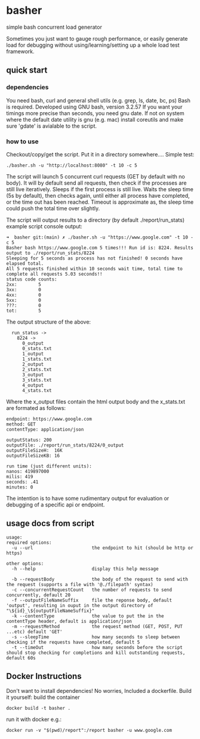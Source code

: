 # basher
simple bash concurrent load generator

Sometimes you just want to gauge rough performance, or easily generate load for debugging without using/learning/setting up a whole load test framework.

## quick start
### dependencies
You need bash, curl and general shell utils (e.g. grep, ls, date, bc, ps)
Bash is required. Developed using GNU bash, version 3.2.57
If you want your timings more precise than seconds, you need gnu date. 
If not on system where the default date utility is gnu (e.g. mac) install coreutils and make sure 'gdate' is avialable to the script.

### how to use
Checkout/copy/get the script. Put it in a directory somewhere....
Simple test:

```
./basher.sh -u "http://localhost:8080" -t 10 -c 5 
```
The script will launch 5 concurrent curl requests (GET by default with no body). It will by default send all requests, then check if the processes are still live iteratively. Sleeps if the first process is still live. Waits the sleep time (5s by default), then checks again, until either all process have completed, or the time out has been reached. Timeout is approximate as, the sleep time could push the total time over slightly.

The script will output results to a directory (by default ./report/run_stats)
example script console output:

```
➜  basher git:(main) ✗ ./basher.sh -u "https://www.google.com" -t 10 -c 5
Basher bash https://www.google.com 5 times!!! Run id is: 8224. Results output to ./report/run_stats/8224
Sleeping for 5 seconds as process has not finished! 0 seconds have elapsed total.
All 5 requests finished within 10 seconds wait time, total time to complete all requests 5.03 seconds!!
status code counts:
2xx:        5
3xx:        0
4xx:        0
5xx:        0
???:        0
tot:        5
```

The output structure of the above:
```report -> 
  run_status ->
    8224 ->
      0_output
      0_stats.txt
      1_output
      1_stats.txt
      2_output
      2_stats.txt
      3_output
      3_stats.txt
      4_output
      4_stats.txt
```
Where the x_output files contain the html output body and the x_stats.txt are formated as follows:
```
endpoint: https://www.google.com
method: GET
contentType: application/json

outputStatus: 200
outputFile: ./report/run_stats/8224/0_output
outputFileSizeH:  16K
outputFileSizeKB: 16

run time (just different units):
nanos: 419897000
milis: 419
seconds: .41
minutes: 0
```

The intention is to have some rudimentary output for evaluation or debugging of a specific api or endpoint.

## usage docs from script
```
usage:
required options:
  -u --url                      the endpoint to hit (should be http or https)

other options:
  -h --help                     display this help message

  -b --requestBody              the body of the request to send with the request (supports a file with '@./filepath' syntax)
  -c --concurrentRequestCount   the number of requests to send concurrently, default 20
  -f --outputFileNameSuffix     file the reponse body, default 'output', resulting in ouput in the output directory of "\${id}_\${outputFileNameSuffix}"
  -k --contentType              the value to put the in the contentType header, default is application/json
  -m --requestMethod            the request method (GET, POST, PUT ...etc) default 'GET'
  -s --sleepTime                how many seconds to sleep between checking if the requests have completed, default 5
  -t --timeOut                  how many seconds before the script should stop checking for completions and kill outstanding requests, default 60s
```
## Docker Instructions
Don't want to install dependencies! No worries, Included a dockerfile. Build it yourself:
build the container

`docker build -t basher .`


run it with docker e.g.:


`docker run -v "$(pwd)/report":/report basher -u www.google.com`
